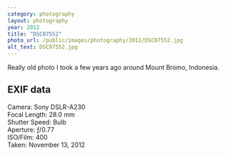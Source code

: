 ```yaml
---
category: photography
layout: photography
year: 2012
title: "DSC07552"
photo_url: /public/images/photography/2012/DSC07552.jpg
alt_text: DSC07552.jpg
---
```


Really old photo I took a few years ago around Mount Bromo, Indonesia.

## EXIF data

Camera: Sony DSLR-A230<br>
Focal Length: 28.0 mm<br>
Shutter Speed: Bulb<br>
Aperture: ƒ/0.77<br>
ISO/Film: 400<br>
Taken: November 13, 2012
